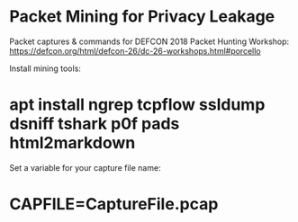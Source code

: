 # Packet Mining for Privacy Leakage

Packet captures & commands for DEFCON 2018 Packet Hunting Workshop:
https://defcon.org/html/defcon-26/dc-26-workshops.html#porcello

Install mining tools:
# apt install ngrep tcpflow ssldump dsniff tshark p0f pads html2markdown

Set a variable for your capture file name:
# CAPFILE=CaptureFile.pcap
